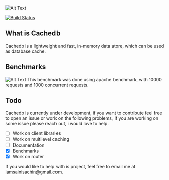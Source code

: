 ![Alt Text](https://dev-to-uploads.s3.amazonaws.com/i/wjr7dpv2xro705z7xz88.png)

  

[![Build Status](https://travis-ci.com/thetinygoat/cachedb.svg?token=QMSyQuzztbU3qV9Nxgsf&branch=master)](https://travis-ci.com/thetinygoat/cachedb)

## What is Cachedb
Cachedb is a lightweight and fast, in-memory data store, which can be used as database cache.
## Benchmarks
![Alt Text](https://dev-to-uploads.s3.amazonaws.com/i/8staw4cudsyeepg8cj55.png)
This benchmark was done using apache benchmark, with 10000 requests and 1000 concurrent requests.
## Todo
Cachedb is currently under development, if you want to contribute feel free to open an issue or work on the following problems, if you are working on some issue please reach out, i would love to help.

- [ ] Work on client libraries
- [ ] Work on multilevel caching
- [ ] Documentation
- [x] Benchmarks
- [x] Work on router 

If you would like to help with is project, feel free to email me at iamsainisachin@gmail.com.